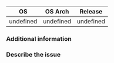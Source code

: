 <!-- Thank you for submitting an issue! -->

| OS        | OS Arch   | Release   |
| --------- | --------- | --------- |
| undefined | undefined | undefined |

### Additional information

<!-- Any additional information that might be necessary to reproduce the issue. -->

### Describe the issue

<!-- Now describe the issue in detail. -->
